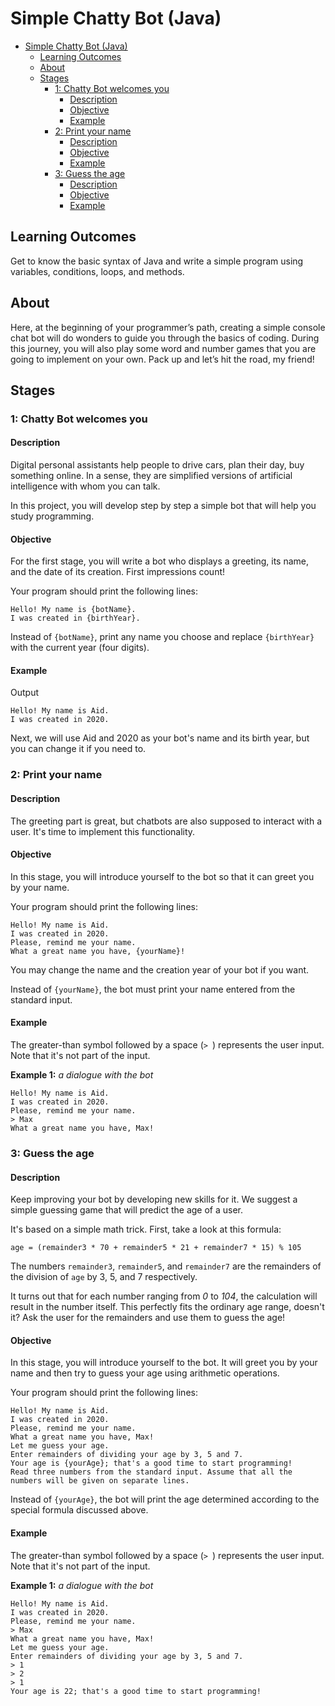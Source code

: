 # Simple Chatty Bot (Java)

- [Simple Chatty Bot (Java)](#simple-chatty-bot-java)
  - [Learning Outcomes](#learning-outcomes)
  - [About](#about)
  - [Stages](#stages)
    - [1: Chatty Bot welcomes you](#1-chatty-bot-welcomes-you)
      - [Description](#description)
      - [Objective](#objective)
      - [Example](#example)
    - [2: Print your name](#2-print-your-name)
      - [Description](#description-1)
      - [Objective](#objective-1)
      - [Example](#example-1)
    - [3: Guess the age](#3-guess-the-age)
      - [Description](#description-2)
      - [Objective](#objective-2)
      - [Example](#example-2)

## Learning Outcomes
Get to know the basic syntax of Java and write a simple program using variables, conditions, loops, and methods.

## About
Here, at the beginning of your programmer’s path, creating a simple console chat bot will do wonders to guide you through the basics of coding. During this journey, you will also play some word and number games that you are going to implement on your own. Pack up and let’s hit the road, my friend!

## Stages
### 1: Chatty Bot welcomes you
#### Description
Digital personal assistants help people to drive cars, plan their day, buy something online. In a sense, they are simplified versions of artificial intelligence with whom you can talk.

In this project, you will develop step by step a simple bot that will help you study programming.

#### Objective
For the first stage, you will write a bot who displays a greeting, its name, and the date of its creation. First impressions count!

Your program should print the following lines:
```console
Hello! My name is {botName}.
I was created in {birthYear}.
```

Instead of `{botName}`, print any name you choose and replace `{birthYear}` with the current year (four digits).

#### Example
Output
```console
Hello! My name is Aid.
I was created in 2020.
```

Next, we will use Aid and 2020 as your bot's name and its birth year, but you can change it if you need to.

### 2: Print your name
#### Description
The greeting part is great, but chatbots are also supposed to interact with a user. It's time to implement this functionality.

#### Objective
In this stage, you will introduce yourself to the bot so that it can greet you by your name.

Your program should print the following lines:
```console
Hello! My name is Aid.
I was created in 2020.
Please, remind me your name.
What a great name you have, {yourName}!
```

You may change the name and the creation year of your bot if you want.

Instead of `{yourName}`, the bot must print your name entered from the standard input.

#### Example
The greater-than symbol followed by a space (`> `) represents the user input. Note that it's not part of the input.

**Example 1:** _a dialogue with the bot_

```console
Hello! My name is Aid.
I was created in 2020.
Please, remind me your name.
> Max
What a great name you have, Max!
```

### 3: Guess the age
#### Description
Keep improving your bot by developing new skills for it. We suggest a simple guessing game that will predict the age of a user.

It's based on a simple math trick. First, take a look at this formula:
```
age = (remainder3 * 70 + remainder5 * 21 + remainder7 * 15) % 105
```

The numbers `remainder3`, `remainder5`, and `remainder7` are the remainders of the division of `age` by 3, 5, and 7 respectively.

It turns out that for each number ranging from _0_ to _104_, the calculation will result in the number itself.
This perfectly fits the ordinary age range, doesn't it? Ask the user for the remainders and use them to guess the age!

#### Objective
In this stage, you will introduce yourself to the bot. It will greet you by your name and then try to guess your age using arithmetic operations.

Your program should print the following lines:
```console
Hello! My name is Aid.
I was created in 2020.
Please, remind me your name.
What a great name you have, Max!
Let me guess your age.
Enter remainders of dividing your age by 3, 5 and 7.
Your age is {yourAge}; that's a good time to start programming!
Read three numbers from the standard input. Assume that all the numbers will be given on separate lines.
```
Instead of `{yourAge}`, the bot will print the age determined according to the special formula discussed above.

#### Example
The greater-than symbol followed by a space (`> `) represents the user input. Note that it's not part of the input.

**Example 1:** _a dialogue with the bot_
```console
Hello! My name is Aid.
I was created in 2020.
Please, remind me your name.
> Max
What a great name you have, Max!
Let me guess your age.
Enter remainders of dividing your age by 3, 5 and 7.
> 1
> 2
> 1
Your age is 22; that's a good time to start programming!
```
